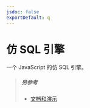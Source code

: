 ```yaml
---
jsdoc: false
exportDefault: q
---
```

# 仿 SQL 引擎
一个 JavaScript 的仿 SQL 引擎。

> ##### 另参考
> - [文档和演示](http://www.thomasfrank.se/SQLike/)

